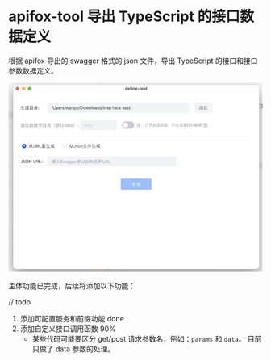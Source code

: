 # apifox-tool 导出 TypeScript 的接口数据定义

根据 apifox 导出的 swagger 格式的 json 文件，导出 TypeScript 的接口和接口参数数据定义。

![预览](/src/assets/images/preview.jpg)

主体功能已完成，后续将添加以下功能：

// todo

1. 添加可配置服务和前缀功能 done
2. 添加自定义接口调用函数 90%
    - 某些代码可能要区分 get/post 请求参数名，例如：`params` 和 `data`。 目前只做了 data 参数的处理。
